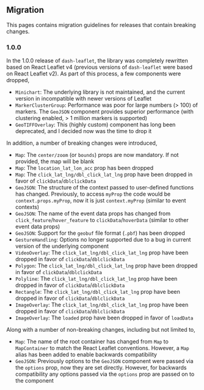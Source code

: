 ## Migration

This pages contains migration guidelines for releases that contain breaking changes.

### 1.0.0

In the 1.0.0 release of `dash-leaflet`, the library was completely rewritten based on React Leaflet v4 (previous versions of `dash-leaflet` were based on React Leaflet v2). As part of this process, a few components were dropped,

- `Minichart`: The underlying library is not maintained, and the current version in incompatible with newer versions of Leaflet
- `MarkerClusterGroup`: Performance was poor for large numbers (> 100) of markers. The `GeoJSON` component provides superior performance (with clustering enabled, > 1 million markers is supported)
- `GeoTIFFOverlay`: This (highly custom) component has long been deprecated, and I decided now was the time to drop it

In addition, a number of breaking changes were introduced,

- `Map`: The `center/zoom` (or `bounds`) props are now mandatory. If not provided, the map will be blank
- `Map`: The `location_lat_lon_acc` prop has been dropped
- `Map`: The `click_lat_lng/dbl_click_lat_lng` prop have been dropped in favor of `clickData`/`dblclickData`
- `GeoJSON`: The structure of the context passed to user-defined functions has changed. Previously, to access `myProp` the code would be `context.props.myProp`, now it is just `context.myProp` (similar to event contexts)
- `GeoJSON`: The name of the event data props has changed from `click_feature`/`hover_feature` to `clickData`/`hoverData` (similar to other event data props)
- `GeoJSON`: Support for the `geobuf` file format (`.pbf`) has been dropped
- `GestureHandling`: Options no longer supported due to a bug in current version of the underlying component
- `VideoOverlay`: The `click_lat_lng/dbl_click_lat_lng` prop have been dropped in favor of `clickData`/`dblclickData`
- `Polygon`: The `click_lat_lng/dbl_click_lat_lng` prop have been dropped in favor of `clickData`/`dblclickData`
- `Polyline`: The `click_lat_lng/dbl_click_lat_lng` prop have been dropped in favor of `clickData`/`dblclickData`
- `Rectangle`: The `click_lat_lng/dbl_click_lat_lng` prop have been dropped in favor of `clickData`/`dblclickData`
- `ImageOverlay`: The `click_lat_lng/dbl_click_lat_lng` prop have been dropped in favor of `clickData`/`dblclickData`
- `ImageOverlay`: The `loaded` prop have been dropped in favor of `loadData`

Along with a number of non-breaking changes, including but not limited to,

- `Map`: The name of the root container has changed from `Map` to `MapContainer` to match the React Leaflet conventions. However, a `Map` alias has been added to enable backwards compatibility
- `GeoJSON`: Previously options to the `GeoJSON` component were passed via the `options` prop, now they are set directly. However, for backwards compatibility any options passed via the `options` prop are passed on to the component
